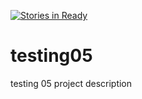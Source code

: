 [![Stories in Ready](https://badge.waffle.io/juliobertolacini/testing05.png?label=ready&title=Ready)](https://waffle.io/juliobertolacini/testing05)
# testing05
testing 05 project description
